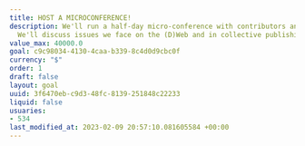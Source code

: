 ```yaml
---
title: HOST A MICROCONFERENCE!
description: We'll run a half-day micro-conference with contributors and community.
  We'll discuss issues we face on the (D)Web and in collective publishing.
value_max: 40000.0
goal: c9c98034-4130-4caa-b339-8c4d0d9cbc0f
currency: "$"
order: 1
draft: false
layout: goal
uuid: 3f6470eb-c9d3-48fc-8139-251848c22233
liquid: false
usuaries:
- 534
last_modified_at: 2023-02-09 20:57:10.081605584 +00:00
---
```


